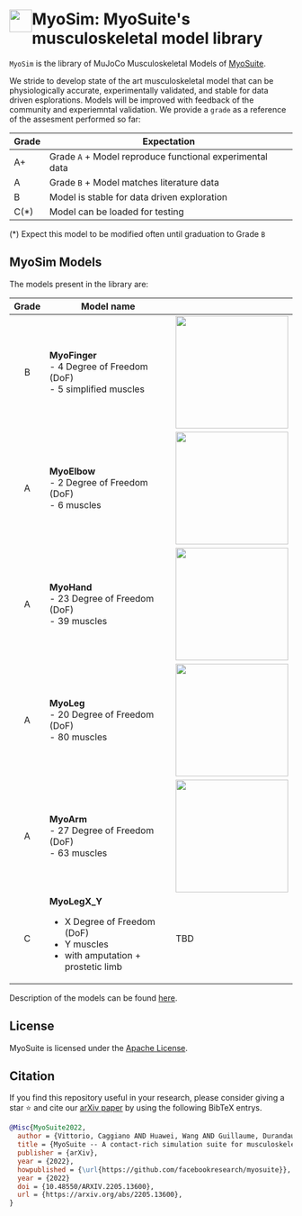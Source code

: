 # <img  style="float: left;" src="https://user-images.githubusercontent.com/23240128/233209820-821715e0-07e6-4dbc-8133-d915a7ea06b7.png" width=40> MyoSim: MyoSuite's musculoskeletal model library

 `MyoSim` is the library of MuJoCo Musculoskeletal Models of [MyoSuite](https://github.com/facebookresearch/myoSuite).

We stride to develop state of the art musculoskeletal model that can be physiologically accurate, experimentally validated, and stable for data driven esplorations. Models will be improved with feedback of the community and experiemntal validation. We provide a `grade` as a reference of the assesment performed so far:

| Grade | Expectation                                                 |
|-------|-------------------------------------------------------------|
| A+    | Grade `A` + Model reproduce functional experimental data  |
| A     | Grade `B` + Model matches literature data      |
| B     | Model is stable for data driven exploration   |
| C(*)  | Model can be loaded for testing         |

(*) Expect this model to be modified often until graduation to Grade `B`


## MyoSim Models

The models present in the library are:


| Grade   | Model name  |                    |
| :-----: |-------------|--------------------|
|    B    | **MyoFinger** <br> - 4 Degree of Freedom (DoF) <br> - 5 simplified muscles |<img src="https://user-images.githubusercontent.com/23240128/232323930-d1721f87-731b-432d-bafd-8c818ab4bbfe.png" width="200">|
|    A    | **MyoElbow**  <br> - 2 Degree of Freedom (DoF) <br> - 6 muscles | <img src="https://user-images.githubusercontent.com/23240128/232323890-6a601a82-1d3c-4e12-901c-0fd9cf232691.png" width="200">|
|    A    | **MyoHand**  <br>  - 23 Degree of Freedom (DoF) <br> - 39 muscles | <img src="https://user-images.githubusercontent.com/23240128/232323950-39552200-614b-4c73-aab5-8a78daa0f5f3.png" width="200">|
|    A    | **MyoLeg**  <br>  - 20 Degree of Freedom (DoF) <br> - 80 muscles | <img src="https://user-images.githubusercontent.com/12837145/236839645-e34eab3f-0358-4ca8-8ae0-68a5c08585e4.png" width="200">|
|    A    | **MyoArm**  <br>  - 27 Degree of Freedom (DoF) <br> - 63 muscles | <img src="https://github.com/MyoHub/myo_sim/assets/23240128/1f57c639-b7de-4bbb-a3c2-d2c29716e6c8" width="200">|
|    C    | **MyoLegX_Y**  <ul> <li> X Degree of Freedom (DoF)</li> <li> Y muscles</li> <li>with amputation + prostetic limb</li> </ul> | TBD |




Description of the models can be found [here](https://myosuite.readthedocs.io/en/latest/suite.html#models).


## License

MyoSuite is licensed under the [Apache License](LICENSE).

## Citation

If you find this repository useful in your research, please consider giving a star ⭐ and cite our [arXiv paper](https://arxiv.org/abs/2205.13600)  by using the following BibTeX entrys.

```BibTeX
@Misc{MyoSuite2022,
  author = {Vittorio, Caggiano AND Huawei, Wang AND Guillaume, Durandau AND Massimo, Sartori AND Vikash, Kumar},
  title = {MyoSuite -- A contact-rich simulation suite for musculoskeletal motor control},
  publisher = {arXiv},
  year = {2022},
  howpublished = {\url{https://github.com/facebookresearch/myosuite}},
  year = {2022}
  doi = {10.48550/ARXIV.2205.13600},
  url = {https://arxiv.org/abs/2205.13600},
}
```
